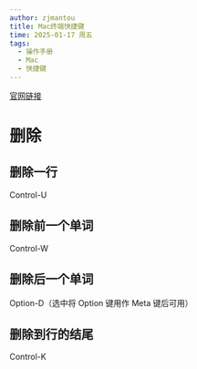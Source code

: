 ```yaml
---
author: zjmantou
title: Mac终端快捷键
time: 2025-01-17 周五
tags:
  - 操作手册
  - Mac
  - 快捷键
---
```

[官网链接](https://support.apple.com/zh-cn/guide/terminal/trmlshtcts/mac) 

# 删除 

## 删除一行 

Control-U

## 删除前一个单词 

Control-W 

## 删除后一个单词 

Option-D（选中将 Option 键用作 Meta 键后可用）

## 删除到行的结尾 

Control-K